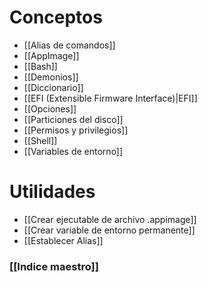 # Conceptos
- [[Alias de comandos]]
- [[AppImage]]
- [[Bash]]
- [[Demonios]]
- [[Diccionario]]
- [[EFI (Extensible Firmware Interface)|EFI]]
- [[Opciones]]
- [[Particiones del disco]]
- [[Permisos y privilegios]]
- [[Shell]]
- [[Variables de entorno]]
# Utilidades
- [[Crear ejecutable de archivo .appimage]]
- [[Crear variable de entorno permanente]]
- [[Establecer Alias]]
### [[Indice maestro]]